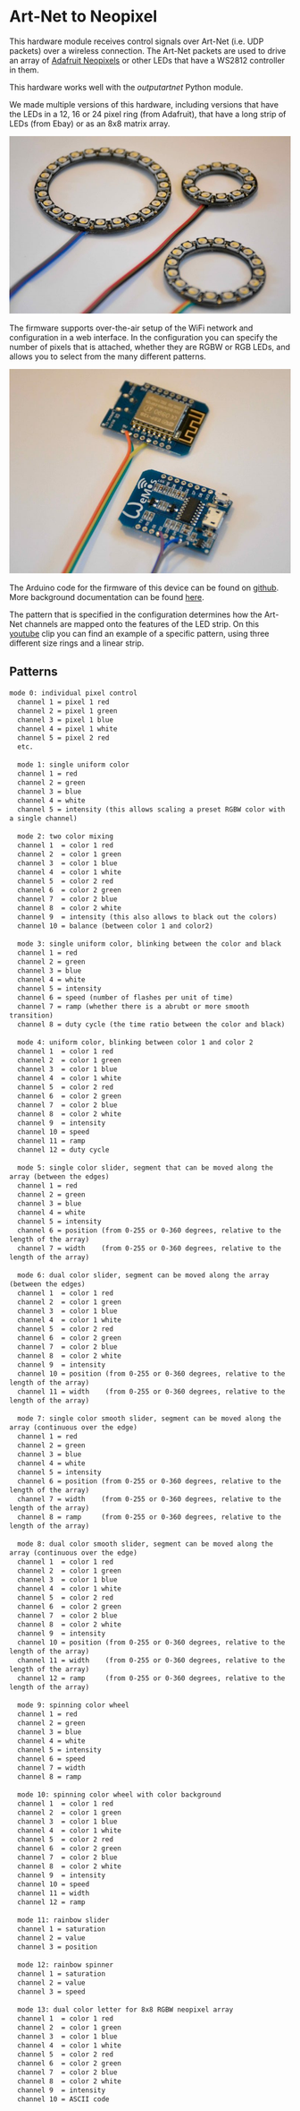 # Art-Net to Neopixel

This hardware module receives control signals over Art-Net (i.e. UDP packets) over a wireless connection. The Art-Net packets are used to drive an array of [Adafruit Neopixels](https://www.adafruit.com/category/168) or other LEDs that have a WS2812 controller in them.

This hardware works well with the *outputartnet* Python module.

We made multiple versions of this hardware, including versions that have the LEDs in a 12, 16 or 24 pixel ring (from Adafruit), that have a long strip of LEDs (from Ebay) or as an 8x8 matrix array.

![photo](artnet2neopixel-ring.jpg)

The firmware supports over-the-air setup of the WiFi network and configuration in a web interface. In the configuration you can specify the number of pixels that is attached, whether they are RGBW or RGB LEDs, and allows you to select from the many different patterns.

![photo](artnet2neopixel-wemos.jpg)

The Arduino code for the firmware of this device can be found on [github](https://github.com/robertoostenveld/arduino/tree/master/esp8266_artnet_neopixel). More background documentation can be found [here](http://robertoostenveld.nl/esp-8266-art-net-neopixel-module/).

The pattern that is specified in the configuration determines how the Art-Net channels are mapped onto the features of the LED strip. On this [youtube](https://youtu.be/aLTDIZ6WQQQ) clip you can find an example of a specific pattern, using three different size rings and a linear strip.

## Patterns

```
mode 0: individual pixel control
  channel 1 = pixel 1 red
  channel 2 = pixel 1 green
  channel 3 = pixel 1 blue
  channel 4 = pixel 1 white
  channel 5 = pixel 2 red
  etc.

  mode 1: single uniform color
  channel 1 = red
  channel 2 = green
  channel 3 = blue
  channel 4 = white
  channel 5 = intensity (this allows scaling a preset RGBW color with a single channel)

  mode 2: two color mixing
  channel 1  = color 1 red
  channel 2  = color 1 green
  channel 3  = color 1 blue
  channel 4  = color 1 white
  channel 5  = color 2 red
  channel 6  = color 2 green
  channel 7  = color 2 blue
  channel 8  = color 2 white
  channel 9  = intensity (this also allows to black out the colors)
  channel 10 = balance (between color 1 and color2)

  mode 3: single uniform color, blinking between the color and black
  channel 1 = red
  channel 2 = green
  channel 3 = blue
  channel 4 = white
  channel 5 = intensity
  channel 6 = speed (number of flashes per unit of time)
  channel 7 = ramp (whether there is a abrubt or more smooth transition)
  channel 8 = duty cycle (the time ratio between the color and black)

  mode 4: uniform color, blinking between color 1 and color 2
  channel 1  = color 1 red
  channel 2  = color 1 green
  channel 3  = color 1 blue
  channel 4  = color 1 white
  channel 5  = color 2 red
  channel 6  = color 2 green
  channel 7  = color 2 blue
  channel 8  = color 2 white
  channel 9  = intensity
  channel 10 = speed
  channel 11 = ramp
  channel 12 = duty cycle

  mode 5: single color slider, segment that can be moved along the array (between the edges)
  channel 1 = red
  channel 2 = green
  channel 3 = blue
  channel 4 = white
  channel 5 = intensity
  channel 6 = position (from 0-255 or 0-360 degrees, relative to the length of the array)
  channel 7 = width    (from 0-255 or 0-360 degrees, relative to the length of the array)

  mode 6: dual color slider, segment can be moved along the array (between the edges)
  channel 1  = color 1 red
  channel 2  = color 1 green
  channel 3  = color 1 blue
  channel 4  = color 1 white
  channel 5  = color 2 red
  channel 6  = color 2 green
  channel 7  = color 2 blue
  channel 8  = color 2 white
  channel 9  = intensity
  channel 10 = position (from 0-255 or 0-360 degrees, relative to the length of the array)
  channel 11 = width    (from 0-255 or 0-360 degrees, relative to the length of the array)

  mode 7: single color smooth slider, segment can be moved along the array (continuous over the edge)
  channel 1 = red
  channel 2 = green
  channel 3 = blue
  channel 4 = white
  channel 5 = intensity
  channel 6 = position (from 0-255 or 0-360 degrees, relative to the length of the array)
  channel 7 = width    (from 0-255 or 0-360 degrees, relative to the length of the array)
  channel 8 = ramp     (from 0-255 or 0-360 degrees, relative to the length of the array)

  mode 8: dual color smooth slider, segment can be moved along the array (continuous over the edge)
  channel 1  = color 1 red
  channel 2  = color 1 green
  channel 3  = color 1 blue
  channel 4  = color 1 white
  channel 5  = color 2 red
  channel 6  = color 2 green
  channel 7  = color 2 blue
  channel 8  = color 2 white
  channel 9  = intensity
  channel 10 = position (from 0-255 or 0-360 degrees, relative to the length of the array)
  channel 11 = width    (from 0-255 or 0-360 degrees, relative to the length of the array)
  channel 12 = ramp     (from 0-255 or 0-360 degrees, relative to the length of the array)

  mode 9: spinning color wheel
  channel 1 = red
  channel 2 = green
  channel 3 = blue
  channel 4 = white
  channel 5 = intensity
  channel 6 = speed
  channel 7 = width
  channel 8 = ramp

  mode 10: spinning color wheel with color background
  channel 1  = color 1 red
  channel 2  = color 1 green
  channel 3  = color 1 blue
  channel 4  = color 1 white
  channel 5  = color 2 red
  channel 6  = color 2 green
  channel 7  = color 2 blue
  channel 8  = color 2 white
  channel 9  = intensity
  channel 10 = speed
  channel 11 = width
  channel 12 = ramp

  mode 11: rainbow slider
  channel 1 = saturation
  channel 2 = value
  channel 3 = position

  mode 12: rainbow spinner
  channel 1 = saturation
  channel 2 = value
  channel 3 = speed

  mode 13: dual color letter for 8x8 RGBW neopixel array
  channel 1  = color 1 red
  channel 2  = color 1 green
  channel 3  = color 1 blue
  channel 4  = color 1 white
  channel 5  = color 2 red
  channel 6  = color 2 green
  channel 7  = color 2 blue
  channel 8  = color 2 white
  channel 9  = intensity
  channel 10 = ASCII code
```
